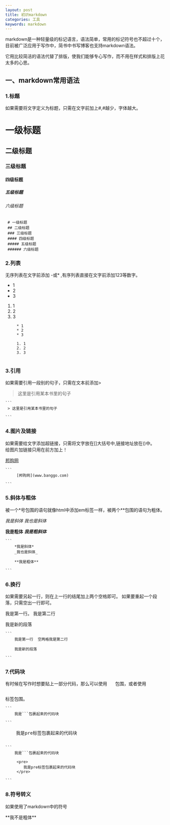 ```yaml
---
layout: post
title: 初识markdown
categories: 工具
keywords: markdown
---
```



markdown是一种轻量级的标记语言，语法简单，常用的标记符号也不超过十个，目前被广泛应用于写作中，简书中书写博客也支持markdown语法。

它用比较简洁的语法代替了排版，使我们能够专心写作，而不用在样式和排版上花太多的心思。

## 一、markdown常用语法

### 1.标题
如果需要将文字定义为标题，只需在文字前加上#,#越少，字体越大。
 # 一级标题
 ## 二级标题
 ### 三级标题
 #### 四级标题
 ##### 五级标题
 ###### 六级标题

   ```
    # 一级标题
    ## 二级标题
    ### 三级标题
    #### 四级标题
    ##### 五级标题
    ###### 六级标题
   ```

### 2.列表
无序列表在文字前添加 -或* ,有序列表直接在文字前添加123等数字。
* 1
* 2
* 3  
1. 1
2. 2
3. 3

```
     * 1
     * 2
     * 3
     
     1. 1
     2. 2
     3. 3
     
```
    
### 3.引用
如果需要引用一段别的句子，只需在文本前添加>

> 这里是引用某本书里的句子    
  
    ```
     > 这里是引用某本书里的句子
     
    ```
     
### 4.图片及链接
如果需要给文字添加超链接，只需将文字放在[]大括号中,链接地址放在()中。  
给图片加链接只用在前方加上！

[邦购网](http://www.banggo.com)

    ``` 
         [邦购网](www.banggo.com)
         
    ```
    
### 5.斜体与粗体
被一个*号包围的语句就像html中添加em标签一样，被两个\*\*包围的语句为粗体。

*我是斜体*
_我也是斜体_

**我是粗体**
***我是粗斜体***

    ```
        *我是斜体*
        _我也是斜体_
        
        **我是粗体**
         
    ```  

### 6.换行
如果需要另起一行，则在上一行的结尾加上两个空格即可。  如果要重起一个段落，只需空出一行即可。  

我是第一行。   我是第二行

我是新的段落
        
    ```
        我是第一行  空两格我是第二行
        
        我是新的段落
         
    ```  

### 7.代码块
有时候在写作时想要贴上一部分代码，那么可以使用 ```   ```包围，或者使用<pre></pre>标签包围。

    ```
        我是```包裹起来的代码块
         
    ```  
    
   <pre>
    我是pre标签包裹起来的代码块
   </pre>


    ```
        我是```包裹起来的代码块
        
         <pre>
            我是pre标签包裹起来的代码块
         </pre>
         
    ```  
    
### 8.符号转义
如果使用了markdown中的符号

\*\*我不是粗体\*\*
    
    
   
